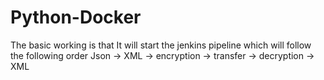 # Python-Docker
The basic working is that It will start the jenkins pipeline which will follow the following order
Json -> XML -> encryption -> transfer -> decryption -> XML
